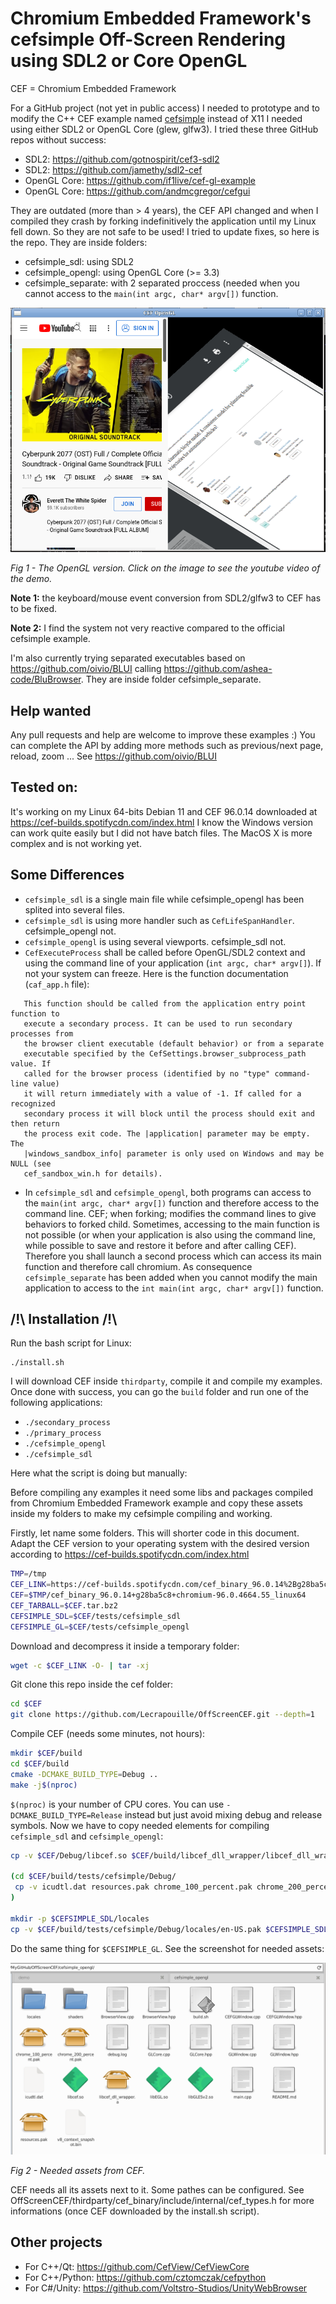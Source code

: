 # Chromium Embedded Framework's cefsimple Off-Screen Rendering using SDL2 or Core OpenGL

CEF = Chromium Embedded Framework

For a GitHub project (not yet in public access) I needed to prototype and to modify the C++ CEF example named [cefsimple](https://bitbucket.org/chromiumembedded/cef/wiki/Tutorial) instead of X11 I needed using either SDL2 or OpenGL Core (glew, glfw3). I tried these three GitHub repos without success:
- SDL2: https://github.com/gotnospirit/cef3-sdl2
- SDL2: https://github.com/jamethy/sdl2-cef
- OpenGL Core: https://github.com/if1live/cef-gl-example
- OpenGL Core: https://github.com/andmcgregor/cefgui

They are outdated (more than > 4 years), the CEF API changed and when I compiled they crash by forking indefinitively the application until my Linux fell down. So they are not safe to be used! I tried to update fixes, so here is the repo. They are inside folders:
- cefsimple_sdl: using SDL2
- cefsimple_opengl: using OpenGL Core (>= 3.3)
- cefsimple_separate: with 2 separated proccess (needed when you cannot access to the `main(int argc, char* argv[])` function.

[![OpenGL version](doc/screenshot.png)](https://youtu.be/8xhxiDI4D5o)

*Fig 1 - The OpenGL version. Click on the image to see the youtube video of the demo.*

**Note 1:** the keyboard/mouse event conversion from SDL2/glfw3 to CEF has to be fixed.

**Note 2:** I find the system not very reactive compared to the official cefsimple example.

I'm also currently trying separated executables based on https://github.com/oivio/BLUI calling https://github.com/ashea-code/BluBrowser. They are inside folder cefsimple_separate.

## Help wanted

Any pull requests and help are welcome to improve these examples :)
You can complete the API by adding more methods such as previous/next page, reload, zoom ... See https://github.com/oivio/BLUI

## Tested on:

It's working on my Linux 64-bits Debian 11 and CEF 96.0.14 downloaded at https://cef-builds.spotifycdn.com/index.html
I know the Windows version can work quite easily but I did not have batch files.
The MacOS X is more complex and is not working yet.

## Some Differences

- `cefsimple_sdl` is a single main file while cefsimple_opengl has been splited into several files.
- `cefsimple_sdl` is using more handler such as `CefLifeSpanHandler`. cefsimple_opengl not.
- `cefsimple_opengl` is using several viewports. cefsimple_sdl not.
- `CefExecuteProcess` shall be called before OpenGL/SDL2 context and using the command line
of your application (`int argc, char* argv[]`). If not your system can freeze. Here is the
function documentation (`caf_app.h` file):

```
   This function should be called from the application entry point function to
   execute a secondary process. It can be used to run secondary processes from
   the browser client executable (default behavior) or from a separate
   executable specified by the CefSettings.browser_subprocess_path value. If
   called for the browser process (identified by no "type" command-line value)
   it will return immediately with a value of -1. If called for a recognized
   secondary process it will block until the process should exit and then return
   the process exit code. The |application| parameter may be empty. The
   |windows_sandbox_info| parameter is only used on Windows and may be NULL (see
   cef_sandbox_win.h for details).
```
- In `cefsimple_sdl` and `cefsimple_opengl`, both programs can access to the `main(int argc, char* argv[])` function and therefore access to the command line. CEF; when forking; modifies the command lines to give behaviors to forked child. Sometimes, accessing to the main function is not possible (or when your application is also using the command line, while possible to save and restore it before and after calling CEF). Therefore you shall launch a second process which can access its main function and therefore call chromium. As consequence `cefsimple_separate` has been added when you cannot modify the main application to access to the `int main(int argc, char* argv[])` function.

## /!\ Installation /!\

Run the bash script for Linux:
```
./install.sh
```

I will download CEF inside `thirdparty`, compile it and compile my examples.
Once done with success, you can go the `build` folder and run one of the following applications:
- `./secondary_process`
- `./primary_process`
- `./cefsimple_opengl`
- `./cefsimple_sdl`

Here what the script is doing but manually:

Before compiling any examples it need some libs and packages compiled from Chromium Embedded Framework example and copy these assets inside my folders to make my cefsimple compiling and working.

Firstly, let name some folders. This will shorter code in this document. Adapt the CEF version to your operating system with the desired version according to https://cef-builds.spotifycdn.com/index.html

```bash
TMP=/tmp
CEF_LINK=https://cef-builds.spotifycdn.com/cef_binary_96.0.14%2Bg28ba5c8%2Bchromium-96.0.4664.55_linux64.tar.bz2
CEF=$TMP/cef_binary_96.0.14+g28ba5c8+chromium-96.0.4664.55_linux64
CEF_TARBALL=$CEF.tar.bz2
CEFSIMPLE_SDL=$CEF/tests/cefsimple_sdl
CEFSIMPLE_GL=$CEF/tests/cefsimple_opengl
```

Download and decompress it inside a temporary folder:

```bash
wget -c $CEF_LINK -O- | tar -xj
```


Git clone this repo inside the cef folder:

```bash
cd $CEF
git clone https://github.com/Lecrapouille/OffScreenCEF.git --depth=1
```

Compile CEF (needs some minutes, not hours):

```bash
mkdir $CEF/build
cd $CEF/build
cmake -DCMAKE_BUILD_TYPE=Debug ..
make -j$(nproc)
```

`$(nproc)` is your number of CPU cores. You can use `-DCMAKE_BUILD_TYPE=Release` instead but just avoid mixing debug and release symbols. Now we have to copy needed elements for compiling `cefsimple_sdl` and `cefsimple_opengl`:

```bash
cp -v $CEF/Debug/libcef.so $CEF/build/libcef_dll_wrapper/libcef_dll_wrapper.a $CEFSIMPLE_SDL

(cd $CEF/build/tests/cefsimple/Debug/
 cp -v icudtl.dat resources.pak chrome_100_percent.pak chrome_200_percent.pak v8_context_snapshot.bin $CEFSIMPLE_SDL
)

mkdir -p $CEFSIMPLE_SDL/locales
cp -v $CEF/build/tests/cefsimple/Debug/locales/en-US.pak $CEFSIMPLE_SDL/locales
```

Do the same thing for `$CEFSIMPLE_GL`. See the screenshot for needed assets:

![Needed assets](doc/assets.png)

*Fig 2 - Needed assets from CEF.*

CEF needs all its assets next to it. Some pathes can be configured. See OffScreenCEF/thirdparty/cef_binary/include/internal/cef_types.h for more informations (once CEF downloaded by the install.sh script).

## Other projects

- For C++/Qt: https://github.com/CefView/CefViewCore
- For C++/Python: https://github.com/cztomczak/cefpython
- For C#/Unity: https://github.com/Voltstro-Studios/UnityWebBrowser
